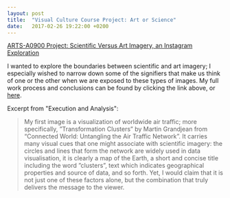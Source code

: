 ```yaml
---
layout: post
title:  "Visual Culture Course Project: Art or Science"
date:   2017-02-26 19:22:00 +0200
---
```


[ARTS-A0900 Project: Scientific Versus Art Imagery, an Instagram Exploration][1]

I wanted to explore the boundaries between scientific and art imagery; I especially wished to narrow down some of the signifiers that make us think of one or the other when we are exposed to these types of images. My full work process and conclusions can be found by clicking the link above, or [here][1].

Excerpt from "Execution and Analysis":
> My first image is a visualization of worldwide air traffic; more specifically, ”Transformation Clusters” by Martin Grandjean from “Connected World: Untangling the Air Traffic Network”. It carries many visual cues that one might associate with scientific imagery: the circles and lines that form the network are widely used in data visualisation, it is clearly a map of the Earth, a short and concise title including the word ”clusters”, text which indicates geographical properties and source of data, and so forth. Yet, I would claim that it is not just one of these factors alone, but the combination that truly delivers the message to the viewer.

[1]: http://whyartwhyscience.tumblr.com
